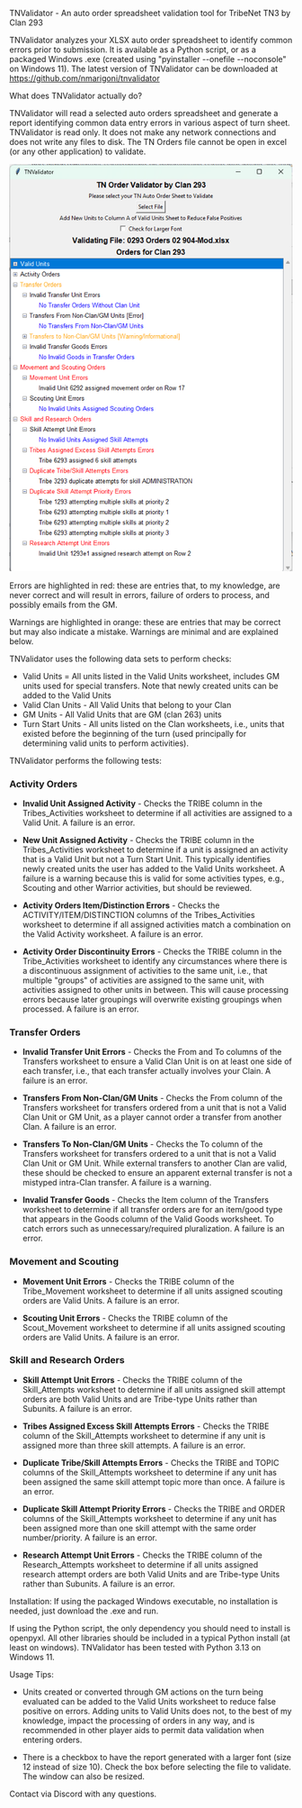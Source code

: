 TNValidator - An auto order spreadsheet validation tool for TribeNet TN3 by Clan 293

TNValidator analyzes your XLSX auto order spreadsheet to identify common errors prior to submission. It is available as a Python script, or as a packaged Windows .exe (created using "pyinstaller --onefile --noconsole" on Windows 11). The latest version of TNValidator can be downloaded at https://github.com/nmarigoni/tnvalidator

What does TNValidator actually do?

TNValidator will read a selected auto orders spreadsheet and generate a report identifying common data entry errors in various aspect of turn sheet. TNValidator is read only. It does not make any network connections and does not write any files to disk. The TN Orders file cannot be open in excel (or any other application) to validate.

![screenshot showing example report from application, displaying an expandable tree structure with categories of errors, color-coded by error type](https://github.com/nmarigoni/tnvalidator/blob/main/example-report.png?raw=true)

Errors are highlighted in red: these are entries that, to my knowledge, are never correct and will result in errors, failure of orders to process, and possibly emails from the GM.

Warnings are highlighted in orange: these are entries that may be correct but may also indicate a mistake. Warnings are minimal and are explained below.

TNValidator uses the following data sets to perform checks:
- Valid Units = All units listed in the Valid Units worksheet, includes GM units used for special transfers. Note that newly created units can be added to the Valid Units 
- Valid Clan Units - All Valid Units that belong to your Clan
- GM Units - All Valid Units that are GM (clan 263) units
- Turn Start Units - All units listed on the Clan worksheets, i.e., units that existed before the beginning of the turn (used principally for determining valid units to perform activities).

TNValidator performs the following tests:

### Activity Orders ###

- **Invalid Unit Assigned Activity** - 
Checks the TRIBE column in the Tribes_Activities worksheet to determine if all activities are assigned to a Valid Unit. A failure is an error.

- **New Unit Assigned Activity** - 
Checks the TRIBE column in the Tribes_Activities worksheet to determine if a unit is assigned an activity that is a Valid Unit but not a Turn Start Unit. This typically identifies newly created units the user has added to the Valid Units worksheet. A failure is a warning because this is valid for some activities types, e.g., Scouting and other Warrior activities, but should be reviewed.

- **Activity Orders Item/Distinction Errors** - 
Checks the ACTIVITY/ITEM/DISTINCTION columns of the Tribes_Activities worksheet to determine if all assigned activities match a combination on the Valid Activity worksheet. A failure is an error.

- **Activity Order Discontinuity Errors** - 
Checks the TRIBE column in the Tribe_Activities worksheet to identify any circumstances where there is a discontinuous assignment of activities to the same unit, i.e., that multiple "groups" of activities are assigned to the same unit, with activities assigned to other units in between. This will cause processing errors because later groupings will overwrite existing groupings when processed. A failure is an error.

### Transfer Orders ###
- **Invalid Transfer Unit Errors** - 
Checks the From and To columns of the Transfers worksheet to ensure a Valid Clan Unit is on at least one side of each transfer, i.e., that each transfer actually involves your Clain. A failure is an error.

- **Transfers From Non-Clan/GM Units** - 
Checks the From column of the Transfers worksheet for transfers ordered from a unit that is not a Valid Clan Unit or GM Unit, as a player cannot order a transfer from another Clan. A failure is an error.

- **Transfers To Non-Clan/GM Units** - 
Checks the To column of the Transfers worksheet for transfers ordered to a unit that is not a Valid Clan Unit or GM Unit. While external transfers to another Clan are valid, these should be checked to ensure an apparent external transfer is not a mistyped intra-Clan transfer. A failure is a warning.

- **Invalid Transfer Goods** - 
Checks the Item column of the Transfers worksheet to determine if all transfer orders are for an item/good type that appears in the Goods column of the Valid Goods worksheet. To catch errors such as unnecessary/required pluralization. A failure is an error.

### Movement and Scouting ###
- **Movement Unit Errors** - 
Checks the TRIBE column of the Tribe_Movement worksheet to determine if all units assigned scouting orders are Valid Units. A failure is an error.

- **Scouting Unit Errors** - 
Checks the TRIBE column of the Scout_Movement worksheet to determine if all units assigned scouting orders are Valid Units. A failure is an error.

### Skill and Research Orders ###
- **Skill Attempt Unit Errors** - 
Checks the TRIBE column of the Skill_Attempts worksheet to determine if all units assigned skill attempt orders are both Valid Units and are Tribe-type Units rather than Subunits. A failure is an error.

- **Tribes Assigned Excess Skill Attempts Errors** - 
Checks the TRIBE column of the Skill_Attempts worksheet to determine if any unit is assigned more than three skill attempts. A failure is an error.

- **Duplicate Tribe/Skill Attempts Errors** - 
Checks the TRIBE and TOPIC columns of the Skill_Attempts worksheet to determine if any unit has been assigned the same skill attempt topic more than once. A failure is an error.

- **Duplicate Skill Attempt Priority Errors** - 
Checks the TRIBE and ORDER columns of the Skill_Attempts worksheet to determine if any unit has been assigned more than one skill attempt with the same order number/priority. A failure is an error.

- **Research Attempt Unit Errors** - 
Checks the TRIBE column of the Research_Attempts worksheet to determine if all units assigned research attempt orders are both Valid Units and are Tribe-type Units rather than Subunits. A failure is an error.

Installation:
If using the packaged Windows executable, no installation is needed, just download the .exe and run.

If using the Python script, the only dependency you should need to install is openpyxl. All other libraries should be included in a typical Python install (at least on windows). TNValidator has been tested with Python 3.13 on Windows 11.

Usage Tips:
- Units created or converted through GM actions on the turn being evaluated can be added to the Valid Units worksheet to reduce false positive on errors. Adding units to Valid Units does not, to the best of my knowledge, impact the processing of orders in any way, and is recommended in other player aids to permit data validation when entering orders.

- There is a checkbox to have the report generated with a larger font (size 12 instead of size 10). Check the box before selecting the file to validate. The window can also be resized.

Contact via Discord with any questions.

